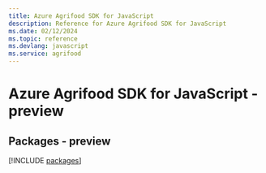 ```yaml
---
title: Azure Agrifood SDK for JavaScript
description: Reference for Azure Agrifood SDK for JavaScript
ms.date: 02/12/2024
ms.topic: reference
ms.devlang: javascript
ms.service: agrifood
---
```

# Azure Agrifood SDK for JavaScript - preview
## Packages - preview
[!INCLUDE [packages](agrifood-index.md)]
